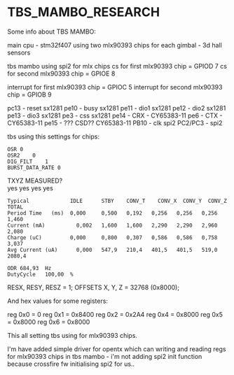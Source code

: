# TBS_MAMBO_RESEARCH

Some info about TBS MAMBO:

main cpu - stm32f407
using two mlx90393 chips for each gimbal - 3d hall sensors

tbs mambo using spi2 for mlx chips
cs for first mlx90393 chip = GPIOD 7
cs for second mlx90393 chip = GPIOE 8

interrupt for first mlx90393 chip = GPIOC 5
interrupt for second mlx90393 chip = GPIOB 9

pc13 - reset sx1281
pe10 - busy sx1281
pe11 - dio1 sx1281
pe12 - dio2 sx1281
pe13 - dio3 sx1281
pe3 - css sx1281
pe14 - CRX - CY65383-11
pe6 - CTX - CY65383-11
pe15 - ??? CSD?? CY65383-11
PB10 - clk spi2
PC2/PC3 - spi2 

tbs using this settings for chips:

	OSR	0						
	OSR2	0						
	DIG_FILT	1						
	BURST_DATA_RATE	0						
								
  TXYZ MEASURED?				
  yes	yes	yes	yes
        
	Typical	            IDLE	  STBY	  CONV_T	CONV_X	CONV_Y	CONV_Z	TOTAL
	Period Time   (ms)	0,000	  0,500	  0,192	  0,256	  0,256	  0,256	  1,460
	Current (mA)	      0,002	  1,600	  1,600	  2,290	  2,290	  2,960	  2,080
	Charge (uC)	        0,000	  0,800	  0,307	  0,586	  0,586	  0,758	  3,037
	Avg Current (uA)	  0,000	  547,9	  210,4	  401,5	  401,5	  519,0	  2080,4
								
	ODR	684,93	Hz					
	DutyCycle	100,00	%					

RESX, RESY, RESZ = 1;
OFFSETS X, Y, Z = 32768 (0x8000);

And hex values for some registers:

reg 0x0 = 0
reg 0x1 = 0x8400
reg 0x2 = 0x2A4
reg 0x4 = 0x8000
reg 0x5 = 0x8000
reg 0x6 = 0x8000

This all setting tbs using for mlx90393 chips.

I'm have added simple driver for opentx which can writing and reading regs for mlx90393 chips in tbs mambo - i'm not adding spi2 init function because crossfire fw initialising spi2 for us..








